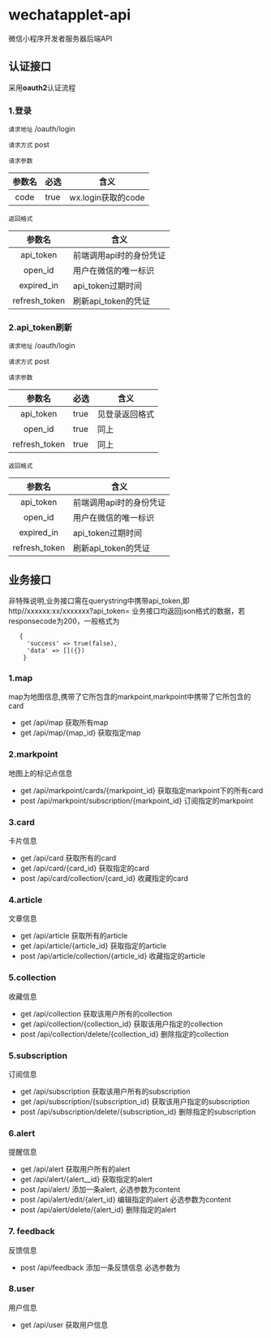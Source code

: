 # wechatapplet-api

微信小程序开发者服务器后端API

## 认证接口 

采用**oauth2**认证流程

### 1.登录
`请求地址` /oauth/login

`请求方式` post 

`请求参数`

|参数名    |必选     |含义
|:---------:|--------|-------|
|code      |true     |wx.login获取的code|

`返回格式`

|参数名    |含义
|:---------:|-------|
|api_token  |前端调用api时的身份凭证|
|open_id    |用户在微信的唯一标识|
|expired_in |api_token过期时间|
|refresh_token |刷新api_token的凭证|

### 2.api_token刷新

`请求地址` /oauth/login

`请求方式` post 

`请求参数`

|参数名    |必选     |含义
|:---------:|--------|-------|
|api_token   |true     |见登录返回格式|
|open_id     |true     |同上|
|refresh_token   |true     |同上|

`返回格式`

|参数名    |含义
|:---------:|-------|
|api_token  |前端调用api时的身份凭证|
|open_id    |用户在微信的唯一标识|
|expired_in |api_token过期时间|
|refresh_token |刷新api_token的凭证|

## 业务接口

非特殊说明,业务接口需在querystring中携带api_token,即http//xxxxxx:xx/xxxxxxx?api_token=
业务接口均返回json格式的数据，若responsecode为200，一般格式为
```
   {
     'success' => true(false),
     'data' => []({})
    }
```

### 1.map

map为地图信息,携带了它所包含的markpoint,markpoint中携带了它所包含的card
* get /api/map 获取所有map
* get /api/map/{map_id} 获取指定map

### 2.markpoint

地图上的标记点信息

* get /api/markpoint/cards/{markpoint_id} 获取指定markpoint下的所有card
* post /api/markpoint/subscription/{markpoint_id} 订阅指定的markpoint

### 3.card

卡片信息
* get /api/card 获取所有的card
* get /api/card/{card_id} 获取指定的card
* post /api/card/collection/{card_id} 收藏指定的card

### 4.article

文章信息
* get /api/article 获取所有的article
* get /api/article/{article_id} 获取指定的article
* post /api/article/collection/{article_id} 收藏指定的article

### 5.collection

收藏信息
* get /api/collection 获取该用户所有的collection
* get /api/collection/{collection_id} 获取该用户指定的collection
* post /api/collection/delete/{collection_id} 删除指定的collection

### 5.subscription

订阅信息
* get /api/subscription 获取该用户所有的subscription
* get /api/subscription/{subscription_id} 获取该用户指定的subscription
* post /api/subscription/delete/{subscription_id} 删除指定的subscription

### 6.alert

提醒信息
* get /api/alert 获取用户所有的alert
* get /api/alert/{alert__id} 获取指定的alert
* post /api/alert/ 添加一条alert, 必选参数为content
* post /api/alert/edit/{alert_id} 编辑指定的alert 必选参数为content
* post /api/alert/delete/{alert_id} 删除指定的alert

### 7. feedback

反馈信息
* post /api/feedback 添加一条反馈信息 必选参数为

### 8.user

用户信息
* get /api/user 获取用户信息
